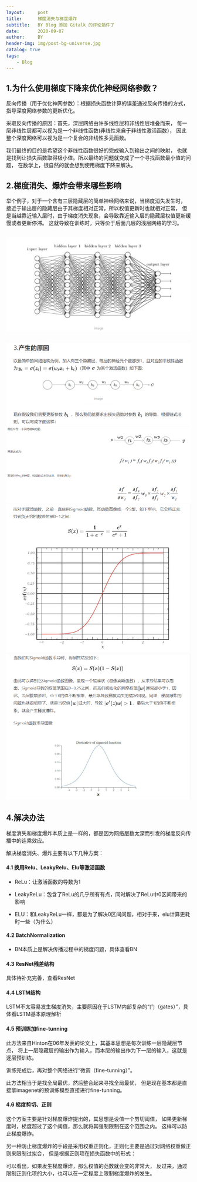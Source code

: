 ```yaml
---
layout:     post
title:      梯度消失与梯度爆炸
subtitle:   BY Blog 添加 Gitalk 的评论插件了
date:       2020-09-07
author:     BY
header-img: img/post-bg-universe.jpg
catalog: true
tags:
    - Blog
---
```


## 1.为什么使用梯度下降来优化神经网络参数？
反向传播（用于优化神网参数）：根据损失函数计算的误差通过反向传播的方式，指导深度网络参数的更新优化。

采取反向传播的原因：首先，深层网络由许多线性层和非线性层堆叠而来，
每一层非线性层都可以视为是一个非线性函数(非线性来自于非线性激活函数），
因此整个深度网络可以视为是一个复合的非线性多元函数。

我们最终的目的是希望这个非线性函数很好的完成输入到输出之间的映射，
也就是找到让损失函数取得极小值。所以最终的问题就变成了一个寻找函数最小值的问题，
在数学上，很自然的就会想到使用梯度下降来解决。
 
 
## 2.梯度消失、爆炸会带来哪些影响

举个例子，对于一个含有三层隐藏层的简单神经网络来说，当梯度消失发生时，
接近于输出层的隐藏层由于其梯度相对正常，所以权值更新时也就相对正常，
但是当越靠近输入层时，由于梯度消失现象，会导致靠近输入层的隐藏层权值更新缓慢或者更新停滞。
这就导致在训练时，只等价于后面几层的浅层网络的学习。
##
![avatar](https://raw.githubusercontent.com/LoveNingBo/LoveNingBo.github.io/master/pictures/梯度消失与梯度爆炸/梯度1.png)
##
![avatar](https://raw.githubusercontent.com/LoveNingBo/LoveNingBo.github.io/master/pictures/梯度消失与梯度爆炸/梯度2.png)
![avatar](https://raw.githubusercontent.com/LoveNingBo/LoveNingBo.github.io/master/pictures/梯度消失与梯度爆炸/梯度3.png)
![avatar](https://raw.githubusercontent.com/LoveNingBo/LoveNingBo.github.io/master/pictures/梯度消失与梯度爆炸/梯度4.png)
![avatar](https://raw.githubusercontent.com/LoveNingBo/LoveNingBo.github.io/master/pictures/梯度消失与梯度爆炸/梯度5.png) 

## 4.解决办法
梯度消失和梯度爆炸本质上是一样的，都是因为网络层数太深而引发的梯度反向传播中的连乘效应。

解决梯度消失、爆炸主要有以下几种方案：

#### 4.1 换用Relu、LeakyRelu、Elu等激活函数

- ReLu：让激活函数的导数为1

- LeakyReLu：包含了ReLu的几乎所有有点，同时解决了ReLu中0区间带来的影响

- ELU：和LeakyReLu一样，都是为了解决0区间问题，相对于来，elu计算更耗时一些（为什么）
 
#### 4.2 BatchNormalization

- BN本质上是解决传播过程中的梯度问题，具体查看BN

#### 4.3 ResNet残差结构

具体待补充完善，查看ResNet

#### 4.4 LSTM结构

LSTM不太容易发生梯度消失，主要原因在于LSTM内部复杂的“门（gates）”，具体看LSTM基本原理解析

#### 4.5 预训练加fine-tunning

此方法来自Hinton在06年发表的论文上，其基本思想是每次训练一层隐藏层节点，
将上一层隐藏层的输出作为输入，而本层的输出作为下一层的输入，这就是逐层预训练。

训练完成后，再对整个网络进行“微调（fine-tunning）”。

此方法相当于是找全局最优，然后整合起来寻找全局最优，
但是现在基本都是直接拿imagenet的预训练模型直接进行fine-tunning。

#### 4.6 梯度剪切、正则

这个方案主要是针对梯度爆炸提出的，其思想是设值一个剪切阈值，
如果更新梯度时，梯度超过了这个阈值，那么就将其强制限制在这个范围之内。
这样可以防止梯度爆炸。

另一种防止梯度爆炸的手段是采用权重正则化，正则化主要是通过对网络权重做正则来限制过拟合，
但是根据正则项在损失函数中的形式：

可以看出，如果发生梯度爆炸，那么权值的范数就会变的非常大，
反过来，通过限制正则化项的大小，也可以在一定程度上限制梯度爆炸的发生。

 